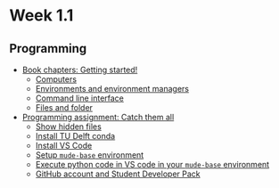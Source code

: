 # Week 1.1

<!---

## Modelling concepts

- [Book chapter: Modelling concepts](https://mude.citg.tudelft.nl/book/2025/modelling/overview.html)
  - [Model classification](https://mude.citg.tudelft.nl/book/2025/modelling/classification.html)
  - [Model decisions](https://mude.citg.tudelft.nl/book/2025/modelling/decisions.html)
  - [Verification, Calibration and Validation](https://mude.citg.tudelft.nl/book/2025/modelling/validate_verify.html)
  - [Goodness of Fit](https://mude.citg.tudelft.nl/book/2025/modelling/gof.html)
- Lecture slides
- [Workshop assignment](https://tudelft-mude.github.io/workbook-2025/assignments/WS1.1/README.html)
- [Group assignment](https://tudelft-mude.github.io/workbook-2025/assignments/GA1.1/README.html)
- Fundamental concepts
  - tbd
-->

## Programming

- [Book chapters: Getting started!](https://mude.citg.tudelft.nl/book/2025/programming/week_1_1.html)
  - [Computers](https://mude.citg.tudelft.nl/book/2025/_git/github.com_TeachBooks_learn-programming/mude-2025/book/computers.html)
  - [Environments and environment managers](https://mude.citg.tudelft.nl/book/2025/_git/github.com_TeachBooks_learn-programming/mude-2025/book/environments.html)
  - [Command line interface](https://mude.citg.tudelft.nl/book/2025/_git/github.com_TeachBooks_learn-programming/mude-2025/book/install/common/cli.html)
  - [Files and folder](https://mude.citg.tudelft.nl/book/2025/programming/week_1_1/files.html)
- [Programming assignment: Catch them all](https://mude.citg.tudelft.nl/workbook-2025/assignments/PA1.1/README.html)
  - [Show hidden files](https://mude.citg.tudelft.nl/workbook-2025/assignments/PA1.1/1_enable_hidden_files.html)
  - [Install TU Delft conda](https://mude.citg.tudelft.nl/workbook-2025/assignments/PA1.1/2_install_conda.html)
  - [Install VS Code](https://mude.citg.tudelft.nl/workbook-2025/assignments/PA1.1/3_install_VS_code.html)
  - [Setup `mude-base` environment](https://mude.citg.tudelft.nl/workbook-2025/assignments/PA1.1/4_install_mude_environment.html)
  - [Execute python code in VS code in your `mude-base` environment](https://mude.citg.tudelft.nl/workbook-2025/assignments/PA1.1/5_test.html)
  - [GitHub account and Student Developer Pack](https://mude.citg.tudelft.nl/workbook-2025/assignments/PA1.1/6_github_copilot.html)
